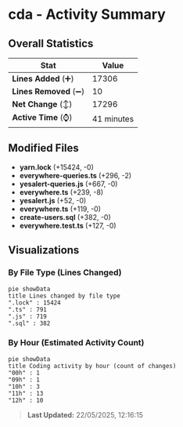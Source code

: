 # cda - Activity Summary 

## Overall Statistics

| Stat                   | Value                                                             |
| ---------------------- | ----------------------------------------------------------------- |
| **Lines Added** (➕)   | 17306                                          |
| **Lines Removed** (➖) | 10                                        |
| **Net Change** (↕)    | 17296                |
| **Active Time** (⌚)   | 41 minutes |


## Modified Files
- **yarn.lock** (+15424, -0)
- **everywhere-queries.ts** (+296, -2)
- **yesalert-queries.js** (+667, -0)
- **everywhere.ts** (+239, -8)
- **yesalert.js** (+52, -0)
- **everywhere.ts** (+119, -0)
- **create-users.sql** (+382, -0)
- **everywhere.test.ts** (+127, -0)

## Visualizations

### By File Type (Lines Changed)

```mermaid
pie showData
title Lines changed by file type
".lock" : 15424
".ts" : 791
".js" : 719
".sql" : 382
```

### By Hour (Estimated Activity Count)

```mermaid
pie showData
title Coding activity by hour (count of changes)
"00h" : 1
"09h" : 1
"10h" : 3
"11h" : 13
"12h" : 10
```


> **Last Updated:** 22/05/2025, 12:16:15